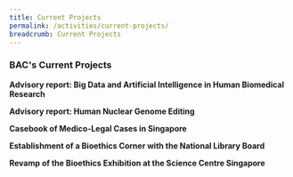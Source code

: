 ```yaml
---
title: Current Projects
permalink: /activities/current-projects/
breadcrumb: Current Projects
---
```

### BAC's Current Projects 


**Advisory report: Big Data and Artificial Intelligence in Human Biomedical Research**


**Advisory report: Human Nuclear Genome Editing**

**Casebook of Medico-Legal Cases in Singapore**

**Establishment of a Bioethics Corner with the National Library Board**

**Revamp of the Bioethics Exhibition at the Science Centre Singapore**